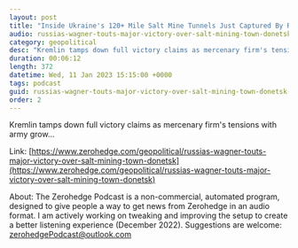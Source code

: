 ```yaml
---
layout: post
title: "Inside Ukraine's 120+ Mile Salt Mine Tunnels Just Captured By Russia's Wagner Group"
audio: russias-wagner-touts-major-victory-over-salt-mining-town-donetsk-0
category: geopolitical
desc: "Kremlin tamps down full victory claims as mercenary firm's tensions with army grow..."
duration: 00:06:12
length: 372
datetime: Wed, 11 Jan 2023 15:15:00 +0000
tags: podcast
guid: russias-wagner-touts-major-victory-over-salt-mining-town-donetsk-0
order: 2
---
```

Kremlin tamps down full victory claims as mercenary firm's tensions with army grow...

Link: [https://www.zerohedge.com/geopolitical/russias-wagner-touts-major-victory-over-salt-mining-town-donetsk](https://www.zerohedge.com/geopolitical/russias-wagner-touts-major-victory-over-salt-mining-town-donetsk)

About: The Zerohedge Podcast is a non-commercial, automated program, designed to give people a way to get news from Zerohedge in an audio format.  I am actively working on tweaking and improving the setup to create a better listening experience (December 2022).  Suggestions are welcome: [zerohedgePodcast@outlook.com](mailto:zerohedgePodcast@outlook.com)